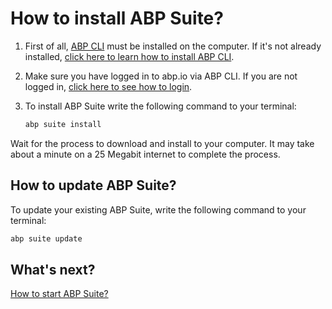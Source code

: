 # How to install ABP Suite?

1. First of all, [ABP CLI](https://docs.abp.io/{{Document_Language_Code}}/abp/{{Document_Version}}/CLI) must be installed on the computer. If it's not already installed, [click here to learn how to install ABP CLI](https://docs.abp.io/{{Document_Language_Code}}/abp/{{Document_Version}}/CLI#installation). 

2. Make sure you have logged in to abp.io via ABP CLI. If you are not logged in, [click here to see how to login](https://docs.abp.io/{{Document_Language_Code}}/abp/{{Document_Version}}/CLI#login).

3. To install ABP Suite write the following command to your terminal:

   ```bash
   abp suite install
   ```
   
Wait for the process to download and install to your computer. It may take about a minute on a 25 Megabit internet to complete the process.

## How to update ABP Suite?

To update your existing ABP Suite, write the following command to your terminal:

```bash
abp suite update
```

## What's next?

[How to start ABP Suite?](how-to-start.md)

